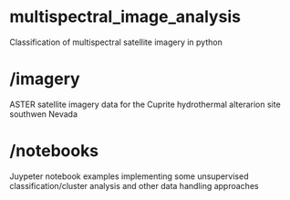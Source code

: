 # multispectral_image_analysis
Classification of multispectral satellite imagery in python

# /imagery
ASTER satellite imagery data for the Cuprite hydrothermal alterarion site southwen Nevada

# /notebooks
Juypeter notebook examples implementing some unsupervised classification/cluster analysis and other data handling approaches
